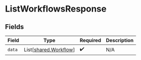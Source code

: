 # ListWorkflowsResponse


## Fields

| Field                                                    | Type                                                     | Required                                                 | Description                                              |
| -------------------------------------------------------- | -------------------------------------------------------- | -------------------------------------------------------- | -------------------------------------------------------- |
| `data`                                                   | List[[shared.Workflow](../../models/shared/workflow.md)] | :heavy_check_mark:                                       | N/A                                                      |